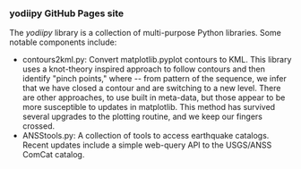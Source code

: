 ### yodiipy GitHub Pages site

The *yodiipy* library is a collection of multi-purpose Python libraries. Some notable components include:
- contours2kml.py: Convert matplotlib.pyplot contours to KML. This library uses a knot-theory inspired approach to follow contours and then identify "pinch points," where -- from pattern of the sequence, we infer that we have closed a contour and are switching to a new level. There are other approaches, to use built in meta-data, but those appear to be more susceptible to updates in matplotlib. This method has survived several upgrades to the plotting routine, and we keep our fingers crossed.
- ANSStools.py: A collection of tools to access earthquake catalogs. Recent updates include a simple web-query API to the USGS/ANSS ComCat catalog.

